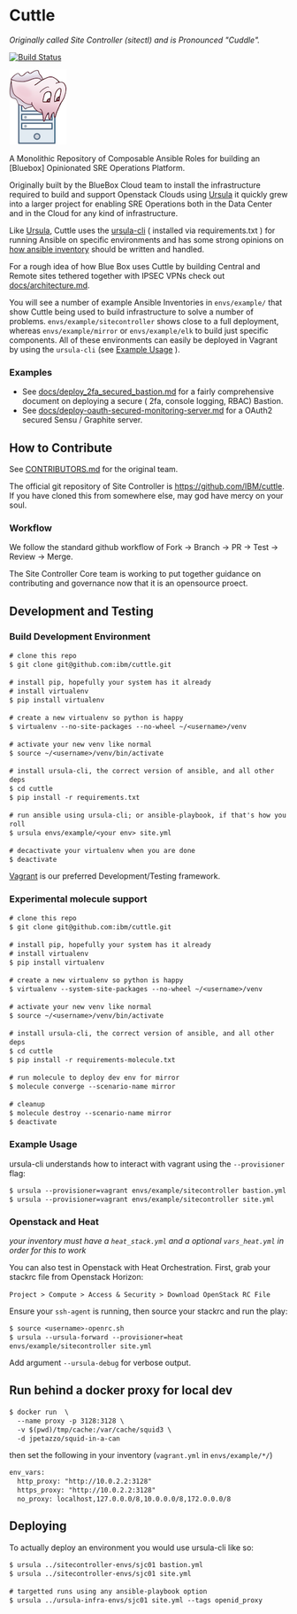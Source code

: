 # Cuttle
_Originally called Site Controller (sitectl) and is Pronounced "Cuddle"._

[![Build Status](https://travis-ci.org/IBM/cuttle.svg?branch=master)](https://travis-ci.org/IBM/cuttle)

![Cuttlefish are really gross ok](./logo.png)

A Monolithic Repository of Composable Ansible Roles for building an [Bluebox]
Opinionated SRE Operations Platform.

Originally built by the BlueBox Cloud team to install the infrastructure required to build and
support Openstack Clouds using [Ursula](http://github.com/blueboxgroup/ursula) it quickly grew into
a larger project for enabling SRE Operations both in the Data Center and in the Cloud for any kind
of infrastructure.

Like [Ursula](http://github.com/blueboxgroup/ursula), Cuttle uses the
[ursula-cli](https://github.com/blueboxgroup/ursula-cli) ( installed via requirements.txt )
for running Ansible on specific environments and has some strong opinions on [how
ansible inventory](docs/inventory.md) should be written and handled.

For a rough idea of how Blue Box uses Cuttle by building Central and Remote sites
tethered together with IPSEC VPNs check out [docs/architecture.md](docs/architecture.md).

You will see a number of example Ansible Inventories in `envs/example/` that
show Cuttle being used to build infrastructure to solve a number of problems.
`envs/example/sitecontroller` shows close to a full deployment, whereas
`envs/example/mirror` or `envs/example/elk` to build just specific components.
All of these environments can easily be deployed in Vagrant by using the `ursula-cli`
 (see [Example Usage](#example-usage) ).

### Examples

* See [docs/deploy_2fa_secured_bastion.md](docs/deploy_2fa_secured_bastion.md) for
a fairly comprehensive document on deploying a secure ( 2fa, console logging, RBAC)
Bastion.
* See [docs/deploy-oauth-secured-monitoring-server.md](docs/deploy-oauth-secured-monitoring-server.md) for a OAuth2 secured Sensu / Graphite server.


How to Contribute
-----------------

See [CONTRIBUTORS.md](CONTRIBUTORS.md) for the original team.

The official git repository of Site Controller is https://github.com/IBM/cuttle.
If you have cloned this from somewhere else, may god have mercy on your soul.

### Workflow

We follow the standard github workflow of Fork -> Branch -> PR -> Test -> Review -> Merge.

The Site Controller Core team is working to put together guidance on contributing and
governance now that it is an opensource proect.

Development and Testing
-----------------------

### Build Development Environment

```
# clone this repo
$ git clone git@github.com:ibm/cuttle.git

# install pip, hopefully your system has it already
# install virtualenv
$ pip install virtualenv

# create a new virtualenv so python is happy
$ virtualenv --no-site-packages --no-wheel ~/<username>/venv

# activate your new venv like normal
$ source ~/<username>/venv/bin/activate

# install ursula-cli, the correct version of ansible, and all other deps
$ cd cuttle
$ pip install -r requirements.txt

# run ansible using ursula-cli; or ansible-playbook, if that's how you roll
$ ursula envs/example/<your env> site.yml

# decactivate your virtualenv when you are done
$ deactivate
```

[Vagrant](https://www.vagrantup.com/) is our preferred Development/Testing framework.

### Experimental molecule support

```
# clone this repo
$ git clone git@github.com:ibm/cuttle.git

# install pip, hopefully your system has it already
# install virtualenv
$ pip install virtualenv

# create a new virtualenv so python is happy
$ virtualenv --system-site-packages --no-wheel ~/<username>/venv

# activate your new venv like normal
$ source ~/<username>/venv/bin/activate

# install ursula-cli, the correct version of ansible, and all other deps
$ cd cuttle
$ pip install -r requirements-molecule.txt

# run molecule to deploy dev env for mirror
$ molecule converge --scenario-name mirror

# cleanup
$ molecule destroy --scenario-name mirror
$ deactivate
```

### Example Usage

ursula-cli understands how to interact with vagrant using the `--provisioner` flag:

```
$ ursula --provisioner=vagrant envs/example/sitecontroller bastion.yml
$ ursula --provisioner=vagrant envs/example/sitecontroller site.yml
```

### Openstack and Heat

_your inventory must have a `heat_stack.yml` and a optional `vars_heat.yml` in order for this to work_

You can also test in Openstack with Heat Orchestration. First, grab your stackrc file from Openstack Horizon:

`Project > Compute > Access & Security > Download OpenStack RC File`

Ensure your `ssh-agent` is running, then source your stackrc and run the play:
```
$ source <username>-openrc.sh
$ ursula --ursula-forward --provisioner=heat envs/example/sitecontroller site.yml
```

Add argument `--ursula-debug` for verbose output.

## Run behind a docker proxy for local dev

```
$ docker run  \
  --name proxy -p 3128:3128 \
  -v $(pwd)/tmp/cache:/var/cache/squid3 \
  -d jpetazzo/squid-in-a-can
```

then set the following in your inventory (`vagrant.yml` in `envs/example/*/`)

```
env_vars:
  http_proxy: "http://10.0.2.2:3128"
  https_proxy: "http://10.0.2.2:3128"
  no_proxy: localhost,127.0.0.0/8,10.0.0.0/8,172.0.0.0/8

```

Deploying
---------

To actually deploy an environment you would use ursula-cli like so:

```
$ ursula ../sitecontroller-envs/sjc01 bastion.yml
$ ursula ../sitecontroller-envs/sjc01 site.yml

# targetted runs using any ansible-playbook option
$ ursula ../ursula-infra-envs/sjc01 site.yml --tags openid_proxy
```
